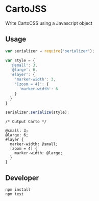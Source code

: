 # CartoJSS

Write CartoCSS using a Javascript object

## Usage
```javascript
var serializer = require('serializer');

var style = {
  '@small': 3,
  '@large': 6,
  '#layer': {
    'marker-width': 3,
    '[zoom = 4]': {
      'marker-width': 6
    }
  }
}

serializer.serialize(style);
```

```
/* Output Carto */

@small: 3;
@large: 6;
#layer {
  marker-width: @small;
  [zoom = 4] {
    marker-width: @large;
  }
}
```

## Developer

```
npm install
npm test
```
